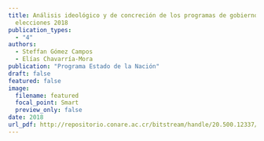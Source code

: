 ```yaml
---
title: Análisis ideológico y de concreción de los programas de gobierno en las
  elecciones 2018
publication_types:
  - "4"
authors:
  - Steffan Gómez Campos
  - Elías Chavarría-Mora
publication: "Programa Estado de la Nación"
draft: false
featured: false
image:
  filename: featured
  focal_point: Smart
  preview_only: false
date: 2018
url_pdf: http://repositorio.conare.ac.cr/bitstream/handle/20.500.12337/2966/Analisis_ideologico_concrecion_programas_Gobierno_elecciones_2018.pdf?sequence=1
---
```

